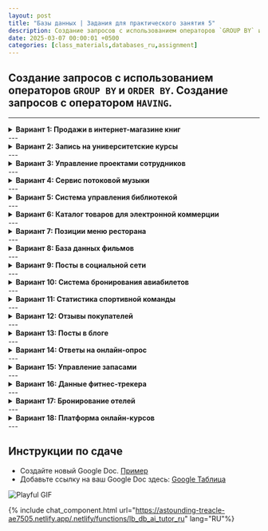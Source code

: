 ```yaml
---
layout: post
title: "Базы данных | Задания для практического занятия 5"
description: Создание запросов с использованием операторов `GROUP BY` и `ORDER BY`. Создание запросов с оператором `HAVING`.
date: 2025-03-07 00:00:01 +0500
categories: [class_materials,databases_ru,assignment]
---
```


## Создание запросов с использованием операторов `GROUP BY` и `ORDER BY`. Создание запросов с оператором `HAVING`.

---
<details markdown="1">
<summary><strong>Вариант 1: Продажи в интернет-магазине книг</strong></summary>

**Схема:**

```sql
CREATE TABLE orders (
    order_id INTEGER PRIMARY KEY,
    customer_id INTEGER,
    order_date DATE,
    book_title VARCHAR(255),
    genre VARCHAR(255),
    quantity INTEGER,
    price_per_unit NUMERIC(10, 2)
);

INSERT INTO orders (order_id, customer_id, order_date, book_title, genre, quantity, price_per_unit) VALUES
(1, 101, '2024-01-15', 'The Mystery of the Lost Key', 'Mystery', 2, 15.99),
(2, 102, '2024-01-20', 'Space Odyssey 2045', 'Science Fiction', 1, 24.99),
(3, 101, '2024-02-05', 'Cooking with Passion', 'Cookbook', 3, 12.50),
(4, 103, '2024-02-10', 'The Mystery of the Lost Key', 'Mystery', 1, 15.99),
(5, 102, '2024-02-15', 'Learn Python in 30 Days', 'Programming', 2, 19.99),
(6, 104, '2024-02-20', 'Space Odyssey 2045', 'Science Fiction', 1, 24.99),
(7, 101, '2024-03-01', 'The History of Rome', 'History', 1, 9.99),
(8, 103, '2024-03-05', 'Cooking with Passion', 'Cookbook', 2, 12.50),
(9, 105, '2024-03-10', 'Quantum Physics for Beginners', 'Science', 1, 29.99),
(10, 104, '2024-03-12', 'Business Strategy Masterclass', 'Business', 1, 39.99);
```

**Задания:**

1.  Вывести все уникальные жанры из таблицы `orders` в алфавитном порядке.
2.  Вывести все названия книг, содержащие слово "the" (без учета регистра), в порядке названий.
3.  Вывести жанры из таблицы `orders`, названия книг которых содержат слово "of", в алфавитном порядке.
4.  Вывести все названия книг, отсортированные по названию книги в порядке убывания.
5.  Найти жанры, содержащие букву 'e', учитывая только книги с `price_per_unit` выше 16.00.  Отсортировать результат по жанру.
6.  Вывести все уникальные названия книг, отсортированные по длине названия (от самого короткого к самому длинному).
7.  Вывести все жанры, которые *заканчиваются* на букву "e", в алфавитном порядке.
8.  Показать все названия книг, которые содержат букву "a" *и* букву "s", в порядке названий.
9.  Вывести жанры, в которых названия книг содержат цифры, в алфавитном порядке.
10. Вывести названия книг, которые начинаются с 'The' и содержат 'Mystery', отсортированные по `price_per_unit` в порядке убывания.
</details>
---
<details markdown="1">
<summary><strong>Вариант 2: Запись на университетские курсы</strong></summary>

**Схема:**

```sql
CREATE TABLE courses (
    course_id INTEGER PRIMARY KEY,
    course_name VARCHAR(255),
    department VARCHAR(255),
    credits INTEGER,
    grade CHAR(1)
);
INSERT INTO courses (course_id, course_name, department, credits, grade) VALUES
(101, 'Introduction to Programming', 'Computer Science', 3, 'A'),
(102, 'Calculus I', 'Mathematics', 4, 'B'),
(103, 'World History', 'History', 3, 'A'),
(104, 'Linear Algebra', 'Mathematics', 3, 'C'),
(105, 'Data Structures and Algorithms', 'Computer Science', 4, 'A'),
(106, 'Probability and Statistics', 'Statistics', 3, 'B'),
(107, 'Introduction to Programming', 'Computer Science', 3, 'B');
```

**Задания:**

1.  Вывести все уникальные названия факультетов (department) из таблицы `courses` в алфавитном порядке.
2.  Вывести названия курсов, содержащие слово "and", отсортированные по названию курса.
3.  Вывести названия факультетов, предлагающих курсы, названия которых содержат "Pro", в алфавитном порядке.
4.  Вывести названия курсов с оценкой 'A', отсортировав по названию в порядке убывания.
5.  Найти названия курсов, которые заканчиваются на 's', учитывая только курсы с количеством кредитов (credits), равным 3. Отсортировать результат в алфавитном порядке.
6.  Вывести все уникальные названия факультетов, отсортированные по длине названия факультета (от самого длинного к самому короткому).
7.  Вывести факультеты, которые *начинаются* с буквы "C", в алфавитном порядке.
8.  Показать названия курсов, содержащие букву 'i' как минимум дважды, отсортированные по названию курса.
9.  Вывести факультеты, в которых названия курсов включают слово 'to', в алфавитном порядке.
10. Найти названия курсов, начинающиеся с 'I' и имеющие оценку 'B', отсортировать по `credits`.
</details>
---
<details markdown="1">
<summary><strong>Вариант 3: Управление проектами сотрудников</strong></summary>

**Схема:**

```sql
CREATE TABLE projects (
    project_id INTEGER PRIMARY KEY,
    project_name VARCHAR(255),
    department VARCHAR(255),
    start_date DATE,
    end_date DATE,
    budget NUMERIC(12, 2)
);
INSERT INTO projects (project_id, project_name, department, start_date, end_date, budget) VALUES
(101, 'Website Redesign', 'IT', '2024-01-15', '2024-03-15', 50000.00),
(102, 'New Marketing Campaign', 'Marketing', '2024-02-01', '2024-04-30', 75000.00),
(103, 'Database Migration', 'IT', '2024-03-01', '2024-05-31', 100000.00),
(104, 'Financial Reporting System', 'Finance', '2024-01-01', '2024-06-30', 120000.00),
(105, 'New Database Design', 'IT', '2024-04-01', '2024-06-01', 90000.00);
```

**Задания:**

1.  Вывести все уникальные названия отделов (department) из таблицы `projects` в порядке убывания (по алфавиту).
2.  Вывести названия проектов, которые начинаются с "New", отсортированные по названию проекта.
3.  Вывести отделы, в которых есть проекты с названиями, содержащими "Data".
4.  Вывести названия проектов, отсортировав по названию проекта.
5. Вывести названия проектов, бюджет которых превышает 60000, и которые заканчиваются на 'n', отсортировав результат в алфавитном порядке.
6.  Вывести все уникальные названия отделов, отсортированные по длине названия отдела (от самого короткого к самому длинному).
7.  Вывести названия проектов, которые содержат слово "New" *или* слово "System", отсортированные по названию проекта.
8. Показать отделы, в которых есть проекты, названия которых содержат букву 'b' и букву 'e', в алфавитном порядке.
9. Вывести отделы, где названия проектов содержат пробел, в алфавитном порядке.
10. Вывести названия проектов, дата начала которых позднее '2024-02-01' и название содержит 'Data', отсортировав по `budget` в порядке убывания.
</details>
---
<details markdown="1">
<summary><strong>Вариант 4: Сервис потоковой музыки</strong></summary>

**Схема:**

```sql
CREATE TABLE songs (
    song_id INTEGER PRIMARY KEY,
    song_name VARCHAR(255),
    artist_name VARCHAR(255),
    genre VARCHAR(255),
    album_name VARCHAR(255),
    duration_seconds INTEGER
);

INSERT INTO songs (song_id, song_name, artist_name, genre, album_name, duration_seconds) VALUES
(1, 'Come Together', 'The Beatles', 'Rock', 'Abbey Road', 259),
(2, 'Something', 'The Beatles', 'Rock', 'Abbey Road', 182),
(3, 'So What', 'Miles Davis', 'Jazz', 'Kind of Blue', 556),
(4, 'Blue in Green', 'Miles Davis', 'Jazz', 'Kind of Blue', 337),
(5, 'Stairway to Heaven', 'Led Zeppelin', 'Rock', 'Led Zeppelin IV', 482),
(6, 'Black Dog', 'Led Zeppelin', 'Rock', 'Led Zeppelin IV', 296),
(7, 'Blank Space', 'Taylor Swift', 'Pop', '1989', 231),
(8, 'Shake It Off', 'Taylor Swift', 'Pop', '1989', 219),
(9, 'Alright', 'Kendrick Lamar', 'Hip Hop', 'To Pimp a Butterfly', 219),
(10, 'King Kunta', 'Kendrick Lamar', 'Hip Hop', 'To Pimp a Butterfly', 234);
```

**Задания:**

1.  Вывести все уникальные жанры из таблицы `songs` в алфавитном порядке.
2.  Вывести все названия альбомов, отсортированные по названию альбома в порядке убывания.
3.  Вывести жанры песен, названия которых содержат "Blue".
4.  Вывести названия песен исполнителя 'The Beatles', отсортировав по названию песни в порядке убывания.
5.  Найти названия альбомов, содержащие слово "of", в алфавитном порядке.
6.  Вывести все уникальные имена исполнителей, отсортированные по длине имени исполнителя (от самого короткого к самому длинному).
7.  Вывести жанры, содержащие букву "o" *и* букву "p", в алфавитном порядке.
8.  Показать названия песен, которые содержат символ 'k' как минимум дважды, отсортированные по названию песни.
9.  Вывести имена исполнителей, у которых название песни содержит 'So', в алфавитном порядке.
10. Вывести названия песен, у которых `duration_seconds` больше 250 и которые содержат слово 'Black', отсортировав по `duration_seconds`.
</details>
---
<details markdown="1">
<summary><strong>Вариант 5: Система управления библиотекой</strong></summary>

**Схема:**
```sql
CREATE TABLE books (
    book_id INTEGER PRIMARY KEY,
    title VARCHAR(255),
    author VARCHAR(255),
    genre VARCHAR(255),
    publication_year INTEGER,
  	loaned BOOLEAN
);
INSERT INTO books (book_id, title, author, genre, publication_year, loaned) VALUES
(1, 'The Lord of the Rings', 'J.R.R. Tolkien', 'Fantasy', 1954, TRUE),
(2, 'Pride and Prejudice', 'Jane Austen', 'Romance', 1813, TRUE),
(3, '1984', 'George Orwell', 'Dystopian', 1949, TRUE),
(4, 'To Kill a Mockingbird', 'Harper Lee', 'Fiction', 1960, FALSE),
(5, 'The Catcher in the Rye', 'J.D. Salinger', 'Fiction', 1951, TRUE);
```

**Задания:**

1.  Вывести уникальные жанры из таблицы `books` в порядке убывания (по алфавиту).
2.  Вывести названия книг, опубликованных до 1950 года, отсортированные по году публикации.
3.  Вывести жанры книг, названия которых содержат слово "the", в алфавитном порядке.
4.  Вывести имена авторов, отсортировав по имени автора.
5.  Вывести все названия книг, которые в настоящее время выданы (`loaned` равно TRUE), и название которых заканчивается на 'e', отсортировав по названию.
6.  Вывести все уникальные имена авторов, отсортированные по длине имени автора (от самого длинного к самому короткому).
7.  Вывести жанры, которые начинаются с буквы "F" *или* с буквы "R", в алфавитном порядке.
8.  Показать названия книг, которые содержат букву "a" *и* в настоящее время выданы, отсортировав по названию.
9. Вывести жанры книг, названия которых содержат 'and', отсортировав по жанру.
10. Вывести названия книг, опубликованных после 1950 года, и имя автора которых начинается с 'J', отсортировав по году публикации.
</details>
---
<details markdown="1">
<summary><strong>Вариант 6: Каталог товаров для электронной коммерции</strong></summary>

**Схема:**
```sql
CREATE TABLE products (
    product_id INTEGER PRIMARY KEY,
    product_name VARCHAR(255),
    category_name VARCHAR(255),
    price NUMERIC(10, 2),
    stock_quantity INTEGER
);
INSERT INTO products (product_id, product_name, category_name, price, stock_quantity) VALUES
(1, 'Laptop', 'Electronics', 1200.00, 50),
(2, 'T-Shirt', 'Clothing', 25.00, 200),
(3, 'The Hitchhiker''s Guide to the Galaxy', 'Books', 15.00, 100),
(4, 'Coffee Maker', 'Home & Kitchen', 75.00, 75),
(5, 'Smartphone', 'Electronics', 800.00, 100),
(6, 'Jeans', 'Clothing', 50.00, 150),
(7, 'A Brief History of Time', 'Books', 20.00, 80),
(8, 'Blender', 'Home & Kitchen', 100.00, 60);
```

**Задания:**

1.  Вывести все уникальные названия категорий из таблицы `products` в порядке убывания (по алфавиту).
2.  Вывести названия товаров, цена которых больше $50, отсортировав по названию товара.
3.  Вывести названия категорий, в которых есть товары с названиями, содержащими "of".
4.  Вывести названия товаров из категории 'Electronics', отсортировав по названию товара в порядке убывания.
5.  Найти названия товаров, цена которых меньше 1000 и которые содержат слово 'the', отсортировав по названию.
6.  Вывести все уникальные названия категорий, отсортированные по длине названия категории (от самого короткого к самому длинному).
7. Вывести названия категорий содержащих 'c' и 'n', отсортированных в алфавитном порядке.
8.  Вывести все названия товаров, которые *начинаются* с буквы 'B', отсортированные по названию товара.
9. Вывести названия категорий, где названия товаров содержат символ 'p' как минимум дважды, отсортированных по названию категории.
10. Найти названия товаров, у которых `stock_quantity` больше 80 и которые содержат 'er', отсортировав по `price`.
</details>
---
<details markdown="1">
<summary><strong>Вариант 7: Позиции меню ресторана</strong></summary>

**Схема:**

```sql
CREATE TABLE menu_items (
    item_id INTEGER PRIMARY KEY,
    item_name VARCHAR(255),
    category VARCHAR(255),
    price NUMERIC(8, 2),
    is_vegetarian BOOLEAN,
    spice_level VARCHAR(10)  -- 'Mild', 'Medium', 'Hot', 'None'
);

INSERT INTO menu_items (item_id, item_name, category, price, is_vegetarian, spice_level) VALUES
(1, 'Chicken Tikka Masala', 'Main Course', 15.99, FALSE, 'Medium'),
(2, 'Vegetable Biryani', 'Main Course', 12.99, TRUE, 'Mild'),
(3, 'Caesar Salad', 'Appetizer', 8.99, TRUE, 'None'),
(4, 'Spicy Chicken Wings', 'Appetizer', 10.99, FALSE, 'Hot'),
(5, 'Margherita Pizza', 'Main Course', 14.99, TRUE, 'None'),
(6, 'Beef Burger', 'Main Course', 13.99, FALSE, 'None'),
(7, 'Chocolate Brownie', 'Dessert', 7.99, TRUE, 'None'),
(8, 'Mango Lassi', 'Drink', 4.99, TRUE, 'None'),
(9, 'Palak Paneer', 'Main Course', 13.49, TRUE, 'Medium');
```

**Задания:**

1.  Вывести все уникальные категории из таблицы `menu_items` в алфавитном порядке.
2.  Вывести названия блюд, которые являются вегетарианскими, отсортированные по цене (от самой высокой к самой низкой).
3.  Найти категории блюд, названия которых содержат "Chicken", в алфавитном порядке.
4.  Вывести названия блюд из категории 'Main Course', отсортировав по названию в порядке убывания.
5.  Вывести все названия блюд с уровнем остроты `spice_level` 'None', отсортированные по длине названия.
6.  Вывести все уникальные названия категорий, отсортированные по длине названия категории (от самого длинного к самому короткому).
7.  Вывести категории, которые начинаются с 'D' или заканчиваются на 'r', в алфавитном порядке.
8.  Показать названия блюд, которые *не* являются вегетарианскими и цена которых больше 12.00, отсортированные по названию блюда.
9.  Вывести категории, в которых названия блюд содержат 'ee', отсортированные по категории.
10. Вывести названия блюд с ценой (`price`) меньше 10 и уровнем остроты (`spice_level`) 'Hot', отсортированные по цене в порядке убывания.
</details>
---
<details markdown="1">
<summary><strong>Вариант 8: База данных фильмов</strong></summary>

**Схема:**

```sql
CREATE TABLE movies (
    movie_id INTEGER PRIMARY KEY,
    title VARCHAR(255),
    genre VARCHAR(255),
    release_year INTEGER,
    rating NUMERIC(3, 1),
    director VARCHAR(255)
);
INSERT INTO movies (movie_id, title, genre, release_year, rating, director) VALUES
    (1, 'The Shawshank Redemption', 'Drama', 1994, 9.3, 'Frank Darabont'),
    (2, 'The Godfather', 'Crime', 1972, 9.2, 'Francis Ford Coppola'),
    (3, 'The Dark Knight', 'Action', 2008, 9.0, 'Christopher Nolan'),
    (4, 'Pulp Fiction', 'Crime', 1994, 8.9, 'Quentin Tarantino'),
    (5, 'The Lord of the Rings: The Return of the King', 'Fantasy', 2003, 9.0, 'Peter Jackson'),
    (6, 'Schindler''s List', 'Drama', 1993, 8.9, 'Steven Spielberg'),
    (7, 'Fight Club', 'Drama', 1999, 8.8, 'David Fincher'),
    (8, 'Forrest Gump', 'Drama', 1994, 8.8, 'Robert Zemeckis'),
    (9, 'Inception', 'Action', 2010, 8.8, 'Christopher Nolan');
```

**Задания:**

1.  Вывести все уникальные жанры в алфавитном порядке.
2.  Вывести названия фильмов, выпущенных в 1994 году, отсортированные по названию.
3.  Вывести жанры фильмов, названия которых содержат слово "The", в алфавитном порядке.
4.  Вывести названия фильмов с рейтингом выше 9.0, отсортированные по названию.
5.  Найти названия фильмов, год выпуска которых позже 2000, и рейтинг меньше 9.0, отсортированные по названию в порядке убывания.
6.  Вывести все уникальные имена режиссеров, отсортированные по длине имени режиссера (от самого длинного к самому короткому).
7.  Вывести жанры, которые *заканчиваются* на букву "e", в алфавитном порядке.
8.  Показать названия фильмов, содержащие букву 'o' как минимум дважды, отсортированные по названию.
9. Вывести жанры, где название фильма включает 'The' и 'of', в алфавитном порядке по жанру.
10. Найти названия фильмов, выпущенных до 2000 года и снятых режиссером, чье имя начинается с 'F', отсортированные по `rating` в порядке убывания.
</details>
---
<details markdown="1">
<summary><strong>Вариант 9: Посты в социальной сети</strong></summary>

**Схема:**

```sql
CREATE TABLE posts (
    post_id INTEGER PRIMARY KEY,
    username VARCHAR(255),
    post_text TEXT,
    post_date TIMESTAMP,
    likes INTEGER,
    category VARCHAR(50)
);
INSERT INTO posts (post_id, username, post_text, post_date, likes, category) VALUES
(1, 'user123', 'Just had the best day ever!', '2024-03-08 10:00:00', 50, 'Personal'),
(2, 'foodie456', 'This new restaurant is amazing! #foodie #yum', '2024-03-08 12:30:00', 120, 'Food'),
(3, 'travelbug789', 'Exploring the beautiful beaches of Bali. #travel', '2024-03-08 15:45:00', 200, 'Travel'),
(4, 'user123', 'Feeling grateful for my friends and family.', '2024-03-09 09:00:00', 75, 'Personal'),
(5, 'techguru101', 'The latest smartphone release is impressive! #tech', '2024-03-09 11:15:00', 90, 'Technology'),
(6, 'foodie456', 'Made a delicious pasta dish tonight. #cooking', '2024-03-09 18:00:00', 150, 'Food'),
(7, 'bookworm222', 'Just finished reading a great novel. #books', '2024-03-10 08:30:00', 60, 'Books');
```

**Задания:**

1.  Вывести все уникальные имена пользователей в алфавитном порядке.
2.  Вывести тексты постов, у которых более 100 лайков, отсортированные по дате публикации (сначала самые новые).
3.  Вывести категории, в которых есть посты, содержащие хэштег "#foodie", отсортированные по категории.
4.  Вывести текст постов от пользователя 'user123', отсортировав по тексту поста.
5.  Найти текст постов, включающий слово 'the' (без учета регистра), отсортировав результат в алфавитном порядке.
6.  Вывести все уникальные имена пользователей, отсортированные по длине имени пользователя (от самого короткого к самому длинному).
7.  Вывести категории, содержащие букву 'o' как минимум дважды, в алфавитном порядке.
8.  Показать имена пользователей, у которых есть посты с более чем 70 лайками *и* чьи посты содержат слово 'the', отсортированные по имени пользователя.
9. Вывести категории, в которых имена пользователей начинаются с 'f', отсортированные по категории.
10. Вывести тексты постов с количеством `likes` больше 100, опубликованных после '2024-03-08 12:00:00', отсортировать по `likes` в порядке убывания.
</details>
---
<details markdown="1">
<summary><strong>Вариант 10: Система бронирования авиабилетов</strong></summary>

**Схема:**

```sql
CREATE TABLE flights (
    flight_id INTEGER PRIMARY KEY,
    flight_number VARCHAR(10),
    departure_city VARCHAR(255),
    arrival_city VARCHAR(255),
    departure_time TIMESTAMP,
    arrival_time TIMESTAMP,
    price NUMERIC(10, 2)
);

INSERT INTO flights (flight_id, flight_number, departure_city, arrival_city, departure_time, arrival_time, price) VALUES
(1, 'AA123', 'New York', 'Los Angeles', '2024-04-01 08:00:00', '2024-04-01 11:00:00', 300.00),
(2, 'UA456', 'Chicago', 'Miami', '2024-04-01 10:00:00', '2024-04-01 14:00:00', 250.00),
(3, 'DL789', 'Atlanta', 'Dallas', '2024-04-01 12:00:00', '2024-04-01 13:00:00', 150.00),
(4, 'AA321', 'Los Angeles', 'New York', '2024-04-01 14:00:00', '2024-04-01 21:00:00', 350.00),
(5, 'UA654', 'Miami', 'Chicago', '2024-04-01 16:00:00', '2024-04-01 18:00:00', 200.00),
(6, 'DL987', 'Dallas', 'Atlanta', '2024-04-01 18:00:00', '2024-04-01 19:00:00', 175.00);
```

**Задания:**

1.  Вывести все уникальные города отправления в алфавитном порядке.
2.  Вывести номера рейсов, стоимость которых меньше $200, отсортировав по номеру рейса.
3.  Вывести города отправления, из которых есть рейсы, прибывающие в "New York".
4.  Вывести города прибытия рейсов, вылетающих из 'Chicago', отсортировав по городу прибытия в порядке убывания.
5.  Найти города отправления, у которых номера рейсов начинаются с 'DL', отсортировав по городу.
6.  Вывести все уникальные города прибытия, отсортированные по длине названия города (от самого короткого к самому длинному).
7.  Вывести города отправления, содержащие букву 'o' *и* букву 'k', в алфавитном порядке.
8.  Показать номера рейсов, у которых город отправления совпадает с городом прибытия.
9.  Вывести города прибытия, если город отправления содержит 'las', отсортировав по названию города прибытия.
10. Вывести номера рейсов, вылетающих до '2024-04-01 12:00:00' и стоимостью выше 200, отсортировать по `price` в порядке убывания.
</details>
---
<details markdown="1">
<summary><strong>Вариант 11: Статистика спортивной команды</strong></summary>

**Схема:**

```sql
CREATE TABLE game_results (
    game_id INTEGER PRIMARY KEY,
    team_name VARCHAR(255),
    opponent_name VARCHAR(255),
    game_date DATE,
    points_scored INTEGER,
    points_allowed INTEGER,
    result CHAR(1) -- 'W' - победа, 'L' - проигрыш
);
INSERT INTO game_results (game_id, team_name, opponent_name, game_date, points_scored, points_allowed, result) VALUES
(1, 'Lakers', 'Celtics', '2024-03-01', 100, 95, 'W'),
(2, 'Bulls', 'Heat', '2024-03-01', 88, 92, 'L'),
(3, 'Lakers', 'Warriors', '2024-03-05', 110, 105, 'W'),
(4, 'Celtics', 'Bulls', '2024-03-08', 98, 90, 'W'),
(5, 'Heat', 'Lakers', '2024-03-10', 105, 102, 'W'),
(6, 'Warriors', 'Bulls', '2024-03-12', 115, 100, 'W'),
(7, 'Bulls', 'Lakers', '2024-03-15', 95, 98, 'L');
```

**Задания:**

1.  Вывести все уникальные названия команд в алфавитном порядке.
2.  Вывести названия команд-соперников в играх, где `team_name` - 'Lakers', отсортировав по названию соперника.
3.  Вывести команды, которые играли против 'Bulls', отсортировав по названию команды.
4. Вывести названия команд соперников для команды 'Lakers', отсортированных по названию соперника в обратном алфавитном порядке.
5.  Вывести все названия команд, которые выиграли игру (result = 'W'), отсортировав по названию.
6.  Вывести все уникальные названия команд-соперников, отсортированные по длине названия соперника (от самого длинного к самому короткому).
7. Вывести названия команд, содержащих букву 's' как минимум два раза, отсортировав по алфавиту.
8.  Показать названия команд-соперников в играх, где `team_name` проиграла (result = 'L') *и* набрала более 90 очков, отсортировав по названию соперника.
9.  Вывести команды, у которых название команды-соперника содержит буквы 'c' и 's', в алфавитном порядке.
10. Вывести названия команд, у которых `points_allowed` меньше 100 и игра была после '2024-03-05', отсортировать по `points_scored`.
</details>
---
<details markdown="1">
<summary><strong>Вариант 12: Отзывы покупателей</strong></summary>

**Схема:**

```sql
CREATE TABLE reviews (
    review_id INTEGER PRIMARY KEY,
    product_name VARCHAR(255),
    customer_name VARCHAR(255),
    review_text TEXT,
    rating INTEGER,  --  от 1 до 5 звезд
    review_date DATE
);

INSERT INTO reviews (review_id, product_name, customer_name, review_text, rating, review_date) VALUES
(1, 'Laptop X', 'John Doe', 'Great laptop, fast and reliable!', 5, '2024-03-01'),
(2, 'Wireless Mouse', 'Jane Smith', 'Decent mouse, but the scroll wheel is a bit stiff.', 3, '2024-03-05'),
(3, 'Laptop X', 'Alice Johnson', 'Excellent performance, highly recommend!', 5, '2024-03-08'),
(4, 'Office Chair', 'Bob Williams', 'Comfortable chair, good for long hours.', 4, '2024-03-10'),
(5, 'Wireless Mouse', 'John Doe', 'Good value for the price.', 4, '2024-03-12'),
(6, 'Laptop X', 'Eva Green', 'The battery life is amazing!', 5, '2024-03-15');
```

**Задания:**

1.  Вывести все уникальные названия продуктов в алфавитном порядке.
2.  Вывести имена покупателей, поставивших оценку 5, отсортировав по имени.
3.  Вывести названия продуктов, в отзывах к которым содержится слово "good" (без учета регистра), в алфавитном порядке.
4.  Вывести имена покупателей, оставивших отзыв на 'Laptop X', отсортировав по имени покупателя.
5.  Найти имена покупателей, которые оставили отзывы на продукты, названия которых содержат 'less', отсортировав по имени в порядке убывания.
6.  Вывести все уникальные имена покупателей, отсортированные по длине имени (от самого короткого к самому длинному).
7.  Вывести названия продуктов, содержащие букву 'e' как минимум 3 раза, в алфавитном порядке.
8.  Показать имена покупателей, которые поставили оценку меньше 4 *и* текст отзыва которых содержит слово "but", отсортировав по имени покупателя.
9.  Вывести названия продуктов, у которых имя покупателя начинается с 'J', отсортировав по продукту.
10. Вывести имена покупателей, оставивших отзыв после '2024-03-10' и с `rating` равным 5, отсортировать по имени покупателя.
</details>
---
<details markdown="1">
<summary><strong>Вариант 13: Посты в блоге</strong></summary>

**Схема:**

```sql
CREATE TABLE blog_posts (
    post_id INTEGER PRIMARY KEY,
    title VARCHAR(255),
    author VARCHAR(255),
    category VARCHAR(100),
    publication_date DATE,
    content TEXT
);

INSERT INTO blog_posts (post_id, title, author, category, publication_date, content) VALUES
(1, 'The Future of AI', 'John Smith', 'Technology', '2024-01-15', 'Artificial intelligence is rapidly evolving...'),
(2, '10 Delicious Recipes', 'Jane Doe', 'Food', '2024-01-20', 'These recipes are easy to follow and delicious...'),
(3, 'Traveling on a Budget', 'Mike Brown', 'Travel', '2024-02-01', 'Traveling doesn''t have to be expensive...'),
(4, 'The Importance of Cybersecurity', 'Sarah Lee', 'Technology', '2024-02-10', 'Protecting your data is crucial...'),
(5, 'Healthy Eating Habits', 'David Wilson', 'Health', '2024-02-20', 'Making small changes can have a big impact...'),
(6, 'Exploring National Parks', 'Emily Davis', 'Travel', '2024-03-01', 'National parks offer stunning landscapes...'),
(7, 'Quick and Easy Recipes', 'Jane Doe', 'Food', '2024-03-05', 'These recipes are perfect for busy weeknights...');
```

**Задания:**

1.  Вывести всех уникальных авторов в алфавитном порядке.
2.  Вывести названия постов, опубликованных в феврале (с 2024-02-01 по 2024-02-29), отсортированные по дате публикации.
3.  Вывести авторов постов со словом 'Recipes' в названии, отсортировать в алфавитном порядке.
4.  Вывести категории постов автора 'Jane Doe', отсортировать по категориям в порядке убывания.
5.  Найти названия постов, содержащих букву 'q', отсортировав по названию.
6.  Вывести все уникальные категории, отсортированные по длине названия категории (от самой длинной к самой короткой).
7.  Вывести авторов, которые начинаются с 'J' или заканчиваются на 'n', в алфавитном порядке.
8.  Показать названия постов, которые содержат слово "the" (без учета регистра) *и* были опубликованы до марта 2024 года, отсортированные по названию.
9.  Вывести авторов, у которых названия постов содержат цифры, отсортировав по имени автора.
10. Вывести названия, опубликованные после '2024-02-01' и категория которых 'Technology', отсортировать по `publication_date` в порядке убывания.
</details>
---
<details markdown="1">
<summary><strong>Вариант 14: Ответы на онлайн-опрос</strong></summary>

**Схема:**

```sql
CREATE TABLE survey_responses (
    response_id INTEGER PRIMARY KEY,
    question VARCHAR(255),
    answer VARCHAR(255),
    respondent_id INTEGER,
    response_date DATE
);
INSERT INTO survey_responses (response_id, question, answer, respondent_id, response_date) VALUES
(1, 'What is your favorite color?', 'Blue', 101, '2024-03-01'),
(2, 'What is your favorite color?', 'Red', 102, '2024-03-01'),
(3, 'What is your favorite programming language?', 'Python', 101, '2024-03-02'),
(4, 'What is your favorite programming language?', 'JavaScript', 103, '2024-03-02'),
(5, 'What is your favorite color?', 'Green', 103, '2024-03-03'),
(6, 'What is your favorite programming language?', 'Java', 102, '2024-03-03');
```

**Задания:**

1.  Вывести все уникальные вопросы в алфавитном порядке.
2.  Вывести ответы на вопрос "What is your favorite color?", отсортированные по ответу.
3.  Вывести вопросы, ответы на которые содержат слово "Python".
4. Вывести уникальные ответы на вопрос 'What is your favorite programming language?', отсортировав по ответу.
5.  Найти ответы, содержащие букву 'v', отсортировав по ответу.
6.  Вывести все уникальные вопросы, отсортированные по длине вопроса (от самого короткого к самому длинному).
7.  Вывести вопросы, которые *заканчиваются* знаком вопроса, в алфавитном порядке.
8.  Показать ответы, длина которых превышает 4 символа, *и* которые относятся к вопросу о любимых цветах, отсортированные по ответу.
9. Вывести вопросы, у которых ответы содержат 'e' не менее двух раз.
10. Вывести ответы с `response_date` раньше, чем '2024-03-03', и вопросом о программировании, отсортировать по ответу в порядке убывания.
</details>
---
<details markdown="1">
<summary><strong>Вариант 15: Управление запасами</strong></summary>

**Схема:**

```sql
CREATE TABLE inventory (
    item_id INTEGER PRIMARY KEY,
    item_name VARCHAR(255),
    category VARCHAR(100),
    quantity_in_stock INTEGER,
    reorder_level INTEGER,
    supplier VARCHAR(255)
);

INSERT INTO inventory (item_id, item_name, category, quantity_in_stock, reorder_level, supplier) VALUES
(1, 'Laptop', 'Electronics', 50, 20, 'Tech Suppliers Inc.'),
(2, 'Office Chair', 'Furniture', 100, 30, 'Furniture World'),
(3, 'Notebook', 'Stationery', 200, 50, 'Paper Products Co.'),
(4, 'Printer', 'Electronics', 30, 10, 'Tech Suppliers Inc.'),
(5, 'Desk Lamp', 'Furniture', 75, 25, 'Furniture World'),
(6, 'Stapler', 'Stationery', 150, 40, 'Paper Products Co.');
```

**Задания:**

1.  Вывести все уникальные категории в алфавитном порядке.
2.  Вывести названия товаров, количество которых на складе ниже уровня повторного заказа, отсортированные по названию товара.
3.  Вывести категории товаров, названия которых содержат букву "e", в алфавитном порядке.
4.  Вывести названия товаров, поставляемых 'Tech Suppliers Inc.', отсортированные по названию товара в порядке убывания.
5.  Найти названия товаров с `reorder_level` выше 30, отсортировав по названию.
6.  Вывести всех уникальных поставщиков, отсортированных по длине названия поставщика (от самого длинного к самому короткому).
7.  Вывести категории, которые *начинаются* с буквы 'E' *или* заканчиваются на 'e', в алфавитном порядке.
8.  Показать названия товаров, количество которых на складе больше 50 *и* уровень повторного заказа которых меньше 30, отсортированные по названию товара.
9. Вывести поставщиков, у которых в названии категории товара присутствует буква 'r', отсортировав по имени поставщика.
10. Вывести названия товаров, количество которых меньше уровня повторного заказа И категория - 'Stationery', отсортировать по `quantity_in_stock` в порядке убывания.
</details>
---
<details markdown="1">
<summary><strong>Вариант 16: Данные фитнес-трекера</strong></summary>

**Схема:**

```sql
CREATE TABLE fitness_data (
    record_id INTEGER PRIMARY KEY,
    user_id INTEGER,
    activity_type VARCHAR(50),
    date DATE,
    duration_minutes INTEGER,
    calories_burned INTEGER
);

INSERT INTO fitness_data (record_id, user_id, activity_type, date, duration_minutes, calories_burned) VALUES
(1, 1, 'Running', '2024-03-01', 30, 300),
(2, 1, 'Walking', '2024-03-02', 60, 200),
(3, 2, 'Cycling', '2024-03-03', 45, 400),
(4, 1, 'Swimming', '2024-03-04', 30, 250),
(5, 2, 'Yoga', '2024-03-05', 60, 150),
(6, 1, 'Running', '2024-03-06', 45, 450),
(7, 3, 'Weightlifting', '2024-03-07', 60, 350);
```

**Задания:**

1.  Вывести все уникальные виды активности (activity type) в алфавитном порядке.
2.  Вывести виды активности, продолжительность которых превышает 45 минут, отсортированные по виду активности.
3.  Вывести виды активности, названия которых содержат 'ing', в алфавитном порядке.
4.  Вывести записи для пользователя с ID 1, отсортированные по дате в порядке убывания.
5.  Найти записи, где `calories_burned` больше 200, отсортированные по продолжительности.
6.  Вывести все уникальные ID пользователей, отсортированные по возрастанию.
7.  Вывести виды активности, которые начинаются с 'W' *или* начинаются с 'Y', в алфавитном порядке.
8.  Показать виды активности, где продолжительность менее 60 минут *и* сожженные калории больше 200, отсортированные по виду активности.
9.  Вывести виды активности, где пользователи сожгли более 300 калорий, в алфавитном порядке.
10. Вывести виды активности для записей с продолжительностью более 30 минут И пользователя с ID 1, отсортировав по продолжительности.
</details>
---
<details markdown="1">
<summary><strong>Вариант 17: Бронирование отелей</strong></summary>

**Схема:**

```sql
CREATE TABLE bookings (
    booking_id INTEGER PRIMARY KEY,
    guest_name VARCHAR(255),
    room_type VARCHAR(100),
    check_in_date DATE,
    check_out_date DATE,
    number_of_guests INTEGER
);
INSERT INTO bookings (booking_id, guest_name, room_type, check_in_date, check_out_date, number_of_guests)
VALUES
    (1, 'John Smith', 'Single', '2024-04-01', '2024-04-03', 1),
    (2, 'Alice Johnson', 'Double', '2024-04-05', '2024-04-08', 2),
    (3, 'Bob Williams', 'Suite', '2024-04-10', '2024-04-15', 3),
    (4, 'Emily Davis', 'Single', '2024-04-12', '2024-04-14', 1),
    (5, 'Michael Brown', 'Double', '2024-04-18', '2024-04-22', 2),
    (6, 'Sophia Lee', 'Suite', '2024-04-20', '2024-04-25', 4);
```

**Задания:**

1.  Вывести все уникальные типы номеров (room type) в алфавитном порядке.
2.  Вывести имена гостей, забронировавших номер типа 'Single', отсортированные по имени.
3. Вывести все типы номеров, содержащих букву 'e', в алфавитном порядке.
4.  Вывести имена гостей, заезжающих после 10 апреля, отсортированные по имени гостя.
5.  Найти имена гостей, у которых дата заезда (check-in date) раньше '2024-04-10', отсортировать по имени в порядке убывания.
6.  Вывести все уникальные имена гостей, отсортированные по длине имени (от самого длинного к самому короткому).
7.  Вывести типы номеров, где количество гостей больше 1 *и* тип номера начинается с 'D', в алфавитном порядке.
8.  Показать имена гостей, забронировавших номер более чем на 3 ночи, отсортированные по имени гостя.
9.  Вывести тип номера, где имя гостя содержит 'i', отсортированный по типу номера.
10. Вывести имена гостей с `number_of_guests` больше 2 и `check_in_date` раньше '2024-04-15', отсортировать по имени.
</details>
---
<details markdown="1">
<summary><strong>Вариант 18: Платформа онлайн-курсов</strong></summary>

**Схема:**

```sql
CREATE TABLE courses (
    course_id INTEGER PRIMARY KEY,
    course_name VARCHAR(255),
    instructor_name VARCHAR(255),
    category VARCHAR(100),
    enrollment_count INTEGER,
    rating NUMERIC(3,2)
);

INSERT INTO courses (course_id, course_name, instructor_name, category, enrollment_count, rating) VALUES
(1, 'Introduction to Python', 'John Smith', 'Programming', 500, 4.5),
(2, 'Web Development Basics', 'Jane Doe', 'Web Development', 400, 4.8),
(3, 'Data Science Fundamentals', 'David Lee', 'Data Science', 300, 4.6),
(4, 'JavaScript for Beginners', 'Emily Brown', 'Programming', 600, 4.7),
(5, 'Machine Learning with Python', 'Michael Davis', 'Data Science', 250, 4.9),
(6, 'Advanced Web Development', 'Sophia Wilson', 'Web Development', 350, 4.4);
```

**Задания:**

1.  Вывести все уникальные категории (category) в алфавитном порядке.
2.  Вывести названия курсов с рейтингом выше 4.5, отсортированные по названию курса.
3.  Вывести категории курсов, названия которых содержат "Python", в алфавитном порядке.
4.  Вывести имена инструкторов курсов в категории 'Web Development', отсортированные по имени инструктора в порядке убывания.
5.  Найти названия курсов с количеством записавшихся (enrollment count) больше 400, отсортировать по имени.
6.  Вывести все уникальные имена инструкторов, отсортированные по длине имени (от самого короткого к самому длинному).
7.  Вывести категории, которые *заканчиваются* на букву 't', в алфавитном порядке.
8.  Показать названия курсов, у которых количество записавшихся меньше 400 *и* рейтинг выше 4.6, отсортированные по названию курса.
9.  Вывести имена инструкторов, где название курса содержит 'ment', отсортированные по имени инструктора.
10. Вывести названия курсов, у которых `enrollment_count` меньше 500 и рейтинг больше 4.6, отсортировать по `rating`.
</details>
---

## Инструкции по сдаче

* Создайте новый Google Doc. [Пример](https://docs.google.com/document/d/1yJDe8zvO8TyxQWuMRNCmmkWGpYYikh97eYGrZyyKepc/edit?usp=sharing)
* Добавьте ссылку на ваш Google Doc <span class="easter-egg" onclick="showEasterEgg()">здесь:</span> [Google Таблица](https://docs.google.com/spreadsheets/d/1UHgqhlF8Ks8S99kH9SptgDspQRhCad8GLBjZjLk-L3M/edit?usp=sharing)

<div id="easterEggGif">
    <img src="https://media.giphy.com/media/v1.Y2lkPTc5MGI3NjExc3Y4NDl6Z2ZsdXdqZ3U2YzVrdnIwYmVrOTFzanIwcnhxMnNkbXFsbCZlcD12MV9naWZzX3NlYXJjaCZjdD1n/Ju7l5y9osyymQ/giphy.gif" alt="Playful GIF">
</div>

{% include chat_component.html url="https://astounding-treacle-ae7505.netlify.app/.netlify/functions/lb_db_ai_tutor_ru" lang="RU"%}

<script>
    let isVisible = false;
    function showEasterEgg() {
        const eggDiv = document.getElementById('easterEggGif');
        if (!isVisible) {
            eggDiv.style.display = 'block';
            isVisible = true;
        }
    }
</script>